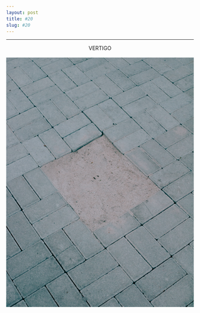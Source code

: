 ```yaml
---
layout: post
title: #20
slug: #20
---
```

---
<p class="description" style="text-align: center;">
  VERTIGO
<br>
<br>
<img src="/assets/danilo-luna-snapshots-72.jpg" />
  <br>
  <br>
